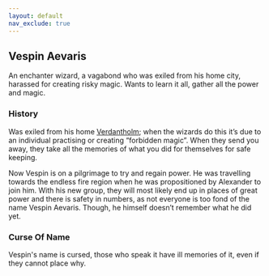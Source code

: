 ```yaml
---
layout: default
nav_exclude: true
---
```

## Vespin Aevaris
An enchanter wizard, a vagabond who was exiled from his home city, harassed for creating risky magic. Wants to learn it all, gather all the power and magic.

### History
Was exiled from his home [Verdantholm](Verdantholm); when the wizards do this it’s due to an individual practising or creating “forbidden magic”. When they send you away, they take all the memories of what you did for themselves for safe keeping. 

Now Vespin is on a pilgrimage to try and regain power. He was travelling towards the endless fire region when he was propositioned by Alexander to join him. With his new group, they will most likely end up in places of great power and there is safety in numbers, as not everyone is too fond of the name Vespin Aevaris. Though, he himself doesn’t remember what he did yet.

### Curse Of Name
Vespin's name is cursed, those who speak it have ill memories of it, even if they cannot place why.